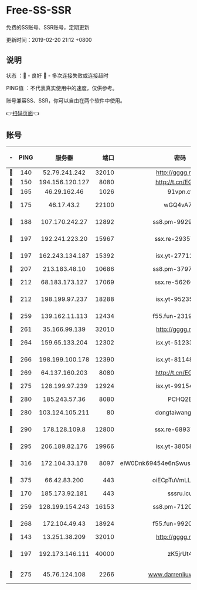 # Free-SS-SSR

免费的SS账号、SSR账号，定期更新

更新时间：2019-02-20 21:12 +0800

## 说明

状态     ：🙂 - 良好 🙁 - 多次连接失败或连接超时

PING值   ：不代表真实使用中的速度，仅供参考。

账号兼容SS、SSR，你可以自由在两个软件中使用。

👉[扫码页面](https://liesauer.github.io/free-ss-ssr.github.io/)👈

## 账号

|-|PING|服务器|端口|密码|加密方式|区域|
|:----:|:----:|:-----:|-----:|:----:|:----:|:----:|
|🙂|140|52.79.241.242|32010|http://gggg.rocks|chacha20|KR|
|🙂|150|194.156.120.127|8080|http://t.cn/EGJIyrl|rc4-md5|RU|
|🙂|165|46.29.162.46|1026|91vpn.cf|rc4-md5|RU|
|🙂|175|46.17.43.2|22100|wGQ4vA7D|aes-256-gcm|RU|
|🙂|188|107.170.242.27|12892|ss8.pm-99298452|aes-256-cfb|US|
|🙂|197|192.241.223.20|15967|ssx.re-29357040|aes-256-cfb|US|
|🙂|197|162.243.134.187|15392|isx.yt-27711112|aes-256-cfb|US|
|🙂|207|213.183.48.10|10686|ss8.pm-37975412|rc4-md5|RU|
|🙂|212|68.183.173.127|17069|ssx.re-56266440|aes-256-cfb|US|
|🙂|212|198.199.97.237|18288|isx.yt-95235658|aes-256-cfb|US|
|🙂|259|139.162.11.113|12434|f55.fun-23190804|aes-256-cfb|SG|
|🙂|261|35.166.99.139|32010|http://gggg.rocks|chacha20|US|
|🙂|264|159.65.133.204|12302|isx.yt-51233749|aes-256-cfb|SG|
|🙂|266|198.199.100.178|12390|isx.yt-81148539|aes-256-cfb|US|
|🙂|269|64.137.160.203|8080|http://t.cn/EGJIyrl|rc4-md5|CA|
|🙂|275|128.199.97.239|12924|isx.yt-99154843|aes-256-cfb|SG|
|🙂|280|185.243.57.36|8080|PCHQ2E|rc4-md5|US|
|🙂|280|103.124.105.211|80|dongtaiwang.com|aes-256-cfb|US|
|🙂|290|178.128.109.8|12800|ssx.re-68937951|aes-256-cfb|SG|
|🙂|295|206.189.82.176|19966|isx.yt-38058663|aes-256-cfb|SG|
|🙂|316|172.104.33.178|8097|eIW0Dnk69454e6nSwuspv9DmS201tQ0D|aes-256-cfb|SG|
|🙂|375|66.42.83.200|443|oiECpTuVmLLxk4Ts|aes-256-cfb|US|
|🙂|170|185.173.92.181|443|sssru.icu|rc4-md5|RU|
|🙂|259|128.199.154.243|16153|ss8.pm-71203520|aes-256-cfb|SG|
|🙂|268|172.104.49.43|18924|f55.fun-99200457|aes-256-cfb|SG|
|🙁|143|13.251.38.209|32010|http://gggg.rocks|chacha20|SG|
|🙁|197|192.173.146.111|40000|zK5jrUt4|chacha20-ietf-poly1305|US|
|🙁|275|45.76.124.108|2266|www.darrenliuwei.com|aes-256-cfb|AU|
